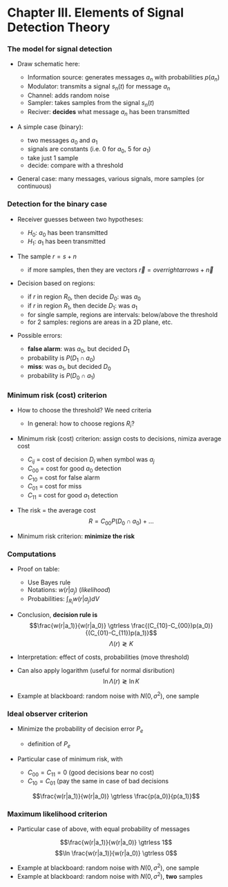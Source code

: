 
# Chapter III. Elements of Signal Detection Theory

### The model for signal detection

* Draw schematic here:
    * Information source: generates messages $a_n$ with probabilities $p(a_n)$
    * Modulator: transmits a signal $s_n(t)$ for message $a_n$
    * Channel: adds random noise
    * Sampler: takes samples from the signal $s_n(t)$
    * Reciver: **decides** what message $a_n$ has been transmitted

* A simple case (binary):
    * two messages $a_0$ and $a_1$
    * signals are constants (i.e. 0 for $a_0$, 5 for $a_1$)
    * take just 1 sample
    * decide: compare with a threshold

* General case: many messages, various signals, more samples (or continuous)

### Detection for the binary case

* Receiver guesses between two hypotheses:
    * $H_0$: $a_0$ has been transmitted
    * $H_1$: $a_1$ has been transmitted

* The sample $r = s + n$
    * if more samples, then they are vectors $\overrightarrow{r} = overrightarrow{s} + \overrightarrow{n}$

* Decision based on regions:
    * if $r$ in region $R_0$, then decide $D_0$: was $a_0$
    * if $r$ in region $R_1$, then decide $D_1$: was $a_1$
    * for single sample, regions are intervals: below/above the threshold
    * for 2 samples: regions are areas in a 2D plane, etc.

* Possible errors:
    * **false alarm**: was $a_0$, but decided $D_1$
    * probability is $P(D_1 \cap a_0)$
    * **miss**: was $a_1$, but decided $D_0$
    * probability is $P(D_0 \cap a_1)$

### Minimum risk (cost) criterion

* How to choose the threshold? We need criteria
    * In general: how to choose regions $R_i$?

* Minimum risk (cost) criterion: assign costs to decisions, nimiza average cost
    * $C_{ij}$ = cost of decision $D_i$ when symbol was $a_j$
    * $C_{00}$ = cost for good $a_0$ detection
    * $C_{10}$ = cost for false alarm
    * $C_{01}$ = cost for miss
    * $C_{11}$ = cost for good $a_1$ detection

*  The risk = the average cost
$$R = C_{00} P(D_0 \cap a_0) + ...$$

* Minimum risk criterion: **minimize the risk**

### Computations

* Proof on table:
    * Use Bayes rule
    * Notations: $w(r | a_j)$ (*likelihood*)
    * Probabilities: $\int_{R_i} w(r | a_j) dV$

* Conclusion, **decision rule is**
$$\frac{w(r|a_1)}{w(r|a_0)} \gtrless \frac{(C_{10}-C_{00})p(a_0)}{(C_{01}-C_{11})p(a_1)}$$
$$\Lambda(r) \gtrless K$$

* Interpretation: effect of costs, probabilities (move threshold)

* Can also apply logarithm (useful for normal disribution)
$$\ln \Lambda(r) \gtrless \ln K$$

* Example at blackboard: random noise with $N(0, \sigma^2)$, one sample

### Ideal observer criterion

* Minimize the probability of decision error $P_e$
    * definition of $P_e$

* Particular case of minimum risk, with
    * $C_{00} = C_{11} = 0$ (good decisions bear no cost)
    * $C_{10} = C_{01}$ (pay the same in case of bad decisions

$$\frac{w(r|a_1)}{w(r|a_0)} \gtrless \frac{p(a_0)}{p(a_1)}$$

### Maximum likelihood criterion

* Particular case of above, with equal probability of messages

$$\frac{w(r|a_1)}{w(r|a_0)} \gtrless 1$$
$$\ln \frac{w(r|a_1)}{w(r|a_0)} \gtrless 0$$

* Example at blackboard: random noise with $N(0, \sigma^2)$, one sample
* Example at blackboard: random noise with $N(0, \sigma^2)$, **two** samples
